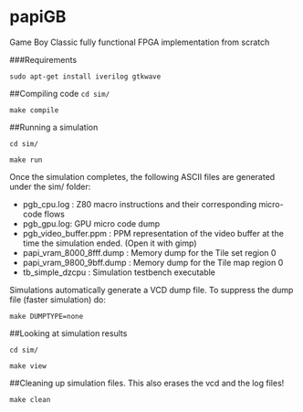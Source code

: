 # papiGB
Game Boy Classic fully functional FPGA implementation from scratch

###Requirements

`sudo apt-get install iverilog gtkwave`


##Compiling code
`cd sim/`

`make compile`

##Running a simulation

`cd sim/`

`make run`

Once the simulation completes, the following ASCII files are generated under the sim/ folder:

* pgb_cpu.log : Z80 macro instructions and their corresponding micro-code flows
* pgb_gpu.log:      GPU micro code dump
* pgb_video_buffer.ppm : PPM representation of the video buffer at the time the simulation ended. (Open it with gimp)
* papi_vram_8000_8fff.dump : Memory dump for the Tile set region 0
* papi_vram_9800_9bff.dump : Memory dump for the Tile map region 0
* tb_simple_dzcpu : Simulation testbench executable

Simulations automatically generate a VCD dump file. To suppress the dump file (faster simulation) do:

`make DUMPTYPE=none`


##Looking at simulation results

`cd sim/`

`make view`

##Cleaning up simulation files.
This also erases the vcd and the log files!

`make clean`
